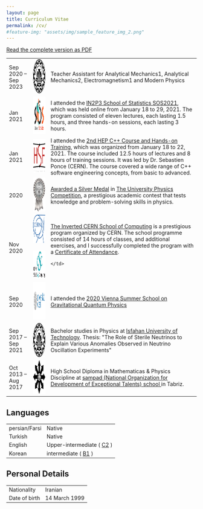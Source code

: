 ```yaml
---
layout: page
title: Curriculum Vitae
permalink: /cv/
#feature-img: "assets/img/sample_feature_img_2.png"
---
```

<div class="cv">
  <a class="octocat" href="/assets/pdf/cv.pdf">
      <div>
      <div class="fa fa-5x fa-fw fa-file-pdf-o" style="margin-bottom: 0.3ex"></div>
      <div>Read the complete version as PDF</div>
    </div>
  </a>

<table class="cv-table">
   <tr>
    <td>Sep 2020 – Sep 2023</td>
    <td><img alt="Isfahan University of Technology" src="/assets/img/cv/IUT.png"  width="75" height="90"/>
    </td>
    <td>
      Teacher Assistant for Analytical Mechanics1, Analytical Mechanics2, Electromagnetism1 and Modern Physics 
    </td>
   </tr>
   <tr>
    <td>Jan 2021</td>
    <td><img alt="IN2P3 School of Statistics SOS2021" src="/assets/img/cv/SOS.png"  width="130" height="100"/>
    </td>
    <td>
      I attended the <a href="/assets/img/cv/sos2021.pdf"> IN2P3 School of Statistics SOS2021</a>, which was held online from January 18 to 29, 2021. The program consisted of eleven lectures, each lasting 1.5 hours, and three hands-on sessions, each lasting 3 hours.
    </td>
   </tr>
    <tr>
    <td>Jan 2021</td>
    <td><img alt="HEP Software Foundation" src="/assets/img/cv/hsf.png"  width="90" height="90"/>
    </td>
    <td>
     I attended the <a href="/assets/img/cv/cern hep.pdf">2nd HEP C++ Course and Hands-on Training</a>, which was organized from January 18 to 22, 2021. The course included 12.5 hours of lectures and 8 hours of training sessions. It was led by Dr. Sebastien Ponce (CERN). The course covered a wide range of C++ software engineering concepts, from basic to advanced.
    </td>
   </tr>
   <tr>
    <td>2020 </td>
    <td>
    <img alt="Silver medal" src="/assets/img/cv/silver.png"  width="60" height="90"/>
    </td>
    <td>
       <a href="/assets/img/cv/University Physics Competition .jpg">Awarded a Silver Medal</a> in <a href="http://www.uphysicsc.com/">The University Physics Competition</a>, a prestigious academic contest that tests knowledge and problem-solving skills in physics. 
    </td>
   </tr>
   <tr>
    <td>Nov 2020 </td>
    <td><img alt=" 13thInvertedCERNSchoolofComputing" src="/assets/img/cv/cern.svg"  width="75" height="75"/>
    &nbsp;
        <img alt=" 13thInvertedCERNSchoolofComputing" src="/assets/img/cv/CSC.png"  width="150" height="75"/>
    </td>
    <td>
      <a href=" http://indico.cern.ch/e/iCSC-2020"> The Inverted CERN School of Computing</a> is a prestigious program organized by CERN. The school programme consisted of 14 hours of classes, and additional exercises, and I successfully completed the program with a <a href="/assets/img/cv/cern school.pdf"> Certificate of Attendance</a>.

    </td>
   </tr>
   <tr>
    <td>Sep 2020 </td>
    <td><img alt="Vienna Summer School" src="/assets/img/cv/vienna.png"  width="150" height="100"/>
    </td>
    <td>
      I attended the <a href="/assets/img/cv/Etebar.pdf"> 2020 Vienna Summer School on Gravitational Quantum Physics </a>
    </td>
   </tr>
   <tr>
    <td>Sep 2017 – Sep 2021</td>
    <td><img alt="Isfahan University of Technology" src="/assets/img/cv/IUT.png"  width="75" height="90"/>
    </td>
    <td>
      Bachelor studies in Physics at <a href="https://english.iut.ac.ir/"> Isfahan University of Technology</a>. Thesis: "The Role of Sterile Neutrinos to Explain Various Anomalies Observed in Neutrino Oscillation Experiments"
    </td>
   </tr>
   <tr>
    <td>Oct 2013 – Aug 2017</td>
    <td><img alt="Sampad school" src="/assets/img/cv/sampad.png"  width="80" height="90"/>
    </td>
    <td>
      High School Diploma in Mathematicas & Physics Discipline at
      <a href='https://en.wikipedia.org/wiki/National_Organization_for_Development_of_Exceptional_Talents'>sampad (National Organization for Development of Exceptional Talents) school </a>in Tabriz.
    </td>
   </tr>
</table>

<h2>Languages</h2>
<table>
  <tr>
    <td>persian/Farsi</td>
    <td>Native</td>
  </tr>
  <tr>
    <td>Turkish</td>
    <td>Native</td>
  </tr>
  <tr>
    <td>English</td>
    <td>
      Upper-intermediate (
      <a href="https://en.wikipedia.org/wiki/Common_European_Framework_of_Reference_for_Languages">C2</a> )
    </td>
  </tr> 
  <tr>
    <td>Korean</td>
    <td>
      intermediate (
      <a href="https://en.wikipedia.org/wiki/Common_European_Framework_of_Reference_for_Languages">B1</a> )
    </td>
  </tr>
</table>
   <h2>Personal Details</h2>
  <table cellpadding="0" cellspacing="0" border="0">
    <tr>
      <td>Nationality</td>
      <td>Iranian</td>
    </tr>
    <tr>
      <td>Date of birth</td>
      <td>14 March 1999</td>
    </tr>
  </table>
</div>
